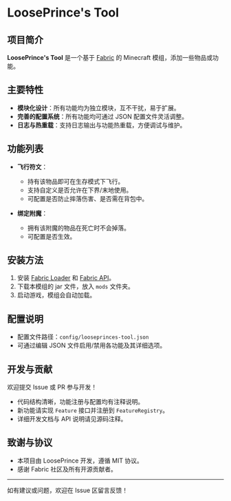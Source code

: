 # LoosePrince's Tool

## 项目简介

**LoosePrince's Tool** 是一个基于 [Fabric](https://fabricmc.net/) 的 Minecraft 模组，添加一些物品或功能。

## 主要特性

- **模块化设计**：所有功能均为独立模块，互不干扰，易于扩展。
- **完善的配置系统**：所有功能均可通过 JSON 配置文件灵活调整。
- **日志与热重载**：支持日志输出与功能热重载，方便调试与维护。

## 功能列表

- **飞行符文**：
  - 持有该物品即可在生存模式下飞行。
  - 支持自定义是否允许在下界/末地使用。
  - 可配置是否防止摔落伤害、是否需在背包中。

- **绑定附魔**：
  - 拥有该附魔的物品在死亡时不会掉落。
  - 可配置是否生效。

## 安装方法

1. 安装 [Fabric Loader](https://fabricmc.net/use/) 和 [Fabric API](https://www.curseforge.com/minecraft/mc-mods/fabric-api)。
2. 下载本模组的 jar 文件，放入 `mods` 文件夹。
3. 启动游戏，模组会自动加载。

## 配置说明

- 配置文件路径：`config/looseprinces-tool.json`
- 可通过编辑 JSON 文件启用/禁用各功能及其详细选项。

## 开发与贡献

欢迎提交 Issue 或 PR 参与开发！
- 代码结构清晰，功能注册与配置均有注释说明。
- 新功能请实现 `Feature` 接口并注册到 `FeatureRegistry`。
- 详细开发文档与 API 说明请见源码注释。

## 致谢与协议

- 本项目由 LoosePrince 开发，遵循 MIT 协议。
- 感谢 Fabric 社区及所有开源贡献者。

---

如有建议或问题，欢迎在 Issue 区留言反馈！
